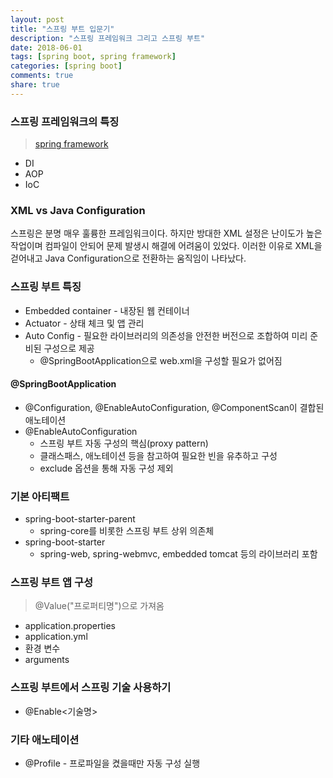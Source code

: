 ```yaml
---
layout: post
title: "스프링 부트 입문기"
description: "스프링 프레임워크 그리고 스프링 부트"
date: 2018-06-01
tags: [spring boot, spring framework]
categories: [spring boot]
comments: true
share: true
---
```


### 스프링 프레임워크의 특징
> [spring framework](https://hyunwoo-e.github.io/spring-framework/)

- DI
- AOP
- IoC

### XML vs Java Configuration
스프링은 분명 매우 훌륭한 프레임워크이다. 하지만 방대한 XML 설정은 난이도가 높은 작업이며 컴파일이 안되어 문제 발생시 해결에 어려움이 있었다. 이러한 이유로 XML을 걷어내고 Java Configuration으로 전환하는 움직임이 나타났다.

### 스프링 부트 특징
- Embedded container - 내장된 웹 컨테이너
- Actuator - 상태 체크 및 앱 관리
- Auto Config - 필요한 라이브러리의 의존성을 안전한 버전으로 조합하여 미리 준비된 구성으로 제공
  - @SpringBootApplication으로 web.xml을 구성할 필요가 없어짐

#### @SpringBootApplication
  - @Configuration, @EnableAutoConfiguration, @ComponentScan이 결합된 애노테이션
  - @EnableAutoConfiguration
    - 스프링 부트 자동 구성의 핵심(proxy pattern)
    - 클래스패스, 애노테이션 등을 참고하여 필요한 빈을 유추하고 구성
    - exclude 옵션을 통해 자동 구성 제외

### 기본 아티팩트
- spring-boot-starter-parent
  - spring-core를 비롯한 스프링 부트 상위 의존체
- spring-boot-starter
  - spring-web, spring-webmvc, embedded tomcat 등의 라이브러리 포함

### 스프링 부트 앱 구성
  > @Value("프로퍼티명")으로 가져옴
  - application.properties
  - application.yml
  - 환경 변수
  - arguments

### 스프링 부트에서 스프링 기술 사용하기
  - @Enable<기술명>

### 기타 애노테이션
  - @Profile - 프로파일을 켰을때만 자동 구성 실행

